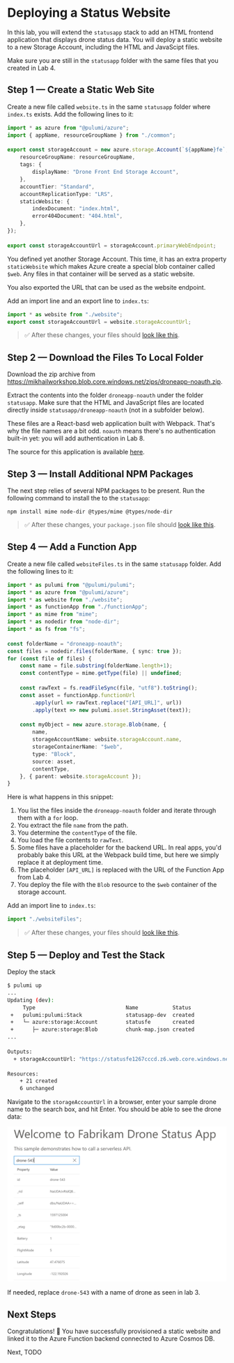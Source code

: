 # Deploying a Status Website

In this lab, you will extend the `statusapp` stack to add an HTML frontend application that displays drone status data. You will deploy a static website to a new Storage Account, including the HTML and JavaScipt files.

Make sure you are still in the `statusapp` folder with the same files that you created in Lab 4.

## Step 1 &mdash; Create a Static Web Site

Create a new file called `website.ts` in the same `statusapp` folder where `index.ts` exists. Add the following lines to it:

```ts
import * as azure from "@pulumi/azure";
import { appName, resourceGroupName } from "./common";

export const storageAccount = new azure.storage.Account(`${appName}fe`, {
    resourceGroupName: resourceGroupName,
    tags: {
        displayName: "Drone Front End Storage Account",
    },    
    accountTier: "Standard",
    accountReplicationType: "LRS",
    staticWebsite: {
        indexDocument: "index.html",
        error404Document: "404.html",
    },
});

export const storageAccountUrl = storageAccount.primaryWebEndpoint;
```

You defined yet another Storage Account. This time, it has an extra property `staticWebsite` which makes Azure create a special blob container called `$web`. Any files in that container will be served as a static website.

You also exported the URL that can be used as the website endpoint.

Add an import line and an export line to `index.ts`:

```ts
import * as website from "./website";
export const storageAccountUrl = website.storageAccountUrl;
```

> :white_check_mark: After these changes, your files should [look like this](./code/step1).

## Step 2 &mdash; Download the Files To Local Folder

Download the zip archive from https://mikhailworkshop.blob.core.windows.net/zips/droneapp-noauth.zip.

Extract the contents into the folder `droneapp-noauth` under the folder `statusapp`. Make sure that the HTML and JavaScript files are located directly inside `statusapp/droneapp-noauth` (not in a subfolder below).

These files are a React-basd web application built with Webpack. That's why the file names are a bit odd. `noauth` means there's no authentication built-in yet: you will add authentication in Lab 8.

The source for this application is available [here](https://github.com/mikhailshilkov/azure-serverveless-workshop/tree/master/website/noauth).

## Step 3 &mdash; Install Additional NPM Packages

The next step relies of several NPM packages to be present. Run the following command to install the to the `statusapp`:

```
npm install mime node-dir @types/mime @types/node-dir
```

> :white_check_mark: After these changes, your `package.json` file should [look like this](./code/step3/package.json).

## Step 4 &mdash; Add a Function App

Create a new file called `websiteFiles.ts` in the same `statusapp` folder. Add the following lines to it:

```ts
import * as pulumi from "@pulumi/pulumi";
import * as azure from "@pulumi/azure";
import * as website from "./website";
import * as functionApp from "./functionApp";
import * as mime from "mime";
import * as nodedir from "node-dir";
import * as fs from "fs";

const folderName = "droneapp-noauth";
const files = nodedir.files(folderName, { sync: true });
for (const file of files) {
    const name = file.substring(folderName.length+1);
    const contentType = mime.getType(file) || undefined;

    const rawText = fs.readFileSync(file, "utf8").toString();
    const asset = functionApp.functionUrl
        .apply(url => rawText.replace("[API_URL]", url))
        .apply(text => new pulumi.asset.StringAsset(text));

    const myObject = new azure.storage.Blob(name, {
        name,
        storageAccountName: website.storageAccount.name,
        storageContainerName: "$web",
        type: "Block",
        source: asset,
        contentType,
    }, { parent: website.storageAccount });
}
```

Here is what happens in this snippet:

1. You list the files inside the `droneapp-noauth` folder and iterate through them with a `for` loop.
2. You extract the file `name` from the path.
3. You determine the `contentType` of the file.
4. You load the file contents to `rawText`.
5. Some files have a placeholder for the backend URL. In real apps, you'd probably bake this URL at the Webpack build time, but here we simply replace it at deployment time.
6. The placeholder `[API_URL]` is replaced with the URL of the Function App from Lab 4.
7. You deploy the file with the `Blob` resource to the `$web` container of the storage account.

Add an import line to `index.ts`:

```ts
import "./websiteFiles";
```

> :white_check_mark: After these changes, your files should [look like this](./code/step4).

## Step 5 &mdash; Deploy and Test the Stack

Deploy the stack

```bash
$ pulumi up
...
Updating (dev):
     Type                             Name           Status      
 +   pulumi:pulumi:Stack              statusapp-dev  created     
 +   └─ azure:storage:Account         statusfe       created     
 +      ├─ azure:storage:Blob         chunk-map.json created    
...    
 
Outputs:
  + storageAccountUrl: "https://statusfe1267cccd.z6.web.core.windows.net/"

Resources:
    + 21 created
    6 unchanged
```

Navigate to the `storageAccountUrl` in a browser, enter your sample drone name to the search box, and hit Enter. You should be able to see the drone data:

![Drone Status](./img/dronesite.png)

If needed, replace `drone-543` with a name of drone as seen in lab 3.

## Next Steps

Congratulations! :tada: You have successfully provisioned a static website and linked it to the Azure Function backend connected to Azure Cosmos DB.

Next, TODO
